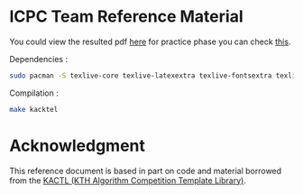 # ICPC Team Reference Material
You could view the resulted pdf [here](https://anonmiraj.github.io/Icpc-refrence/kactl.pdf) for practice phase you can check [this](https://anonmiraj.github.io/Icpc-refrence/test-session.pdf).

Dependencies : 
```bash
sudo pacman -S texlive-core texlive-latexextra texlive-fontsextra texlive-pictures texlive-fontsrecommended texlive-plaingeneric texlive-plaingeneric texlive-binextra
```
Compilation : 
```bash
make kacktel
```
# Acknowledgment

This reference document is based in part on code and material borrowed from the [KACTL (KTH Algorithm Competition Template Library)](https://github.com/kth-competitive-programming/kactl). 
